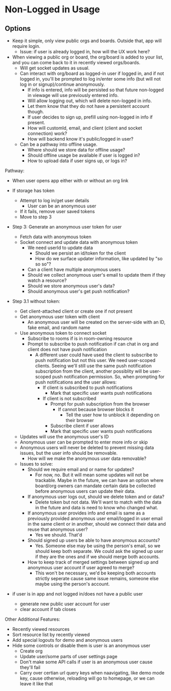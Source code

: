 # Non-Logged in Usage

## Options

- Keep it simple, only view public orgs and boards. Outside that, app will require login.
  - Issue: if user is already logged in, how will the UX work here?
- When viewing a public org or board, the org/board is added to your list, and you can come back to it in recently viewed orgs/boards.
  - Will get socket updates as usual.
  - Can interact with org/board as logged-in user if logged in, and if not logged in, you'll be prompted to log in/enter some info (but will not log in or signup)/continue anonymously.
    - If info is entered, info will be persisted so that future non-logged in viewage will use previously entered info.
    - Will allow logging out, which will delete non-logged in info.
    - Let them know that they do not have a persistent account though.
    - If user decides to sign up, prefill using non-logged in info if present.
    - How will customId, email, and client (client and socket connection) work?
    - How will backend know it's public/logged in user?
  - Can be a pathway into offline usage.
    - Where should we store data for offline usage?
    - Should offline usage be available if user is logged in?
    - How to upload data if user signs up, or logs in?

Pathway:

- When user opens app either with or without an org link
- If storage has token
  - Attempt to log in/get user details
    - User can be an anonymous user
  - If it fails, remove user saved tokens
  - Move to step 3
- Step 3: Generate an anonymous user token for user
  - Fetch data with anonymous token
  - Socket connect and update data with anonymous token
    - We need userId to update data
      - Should we persist an id/token for the client
      - How do we surface updater information, like updated by "so so so"?
    - Can a client have multiple anonymous users
    - Should we collect anonymous user's email to update them if they watch a resource?
    - Should we store anonymous user's data?
    - Should anonymous user's get push notification?
- Step 3.1 without token:

  - Get client-attached client or create one if not present
  - Get anonymous user token with client
    - An anonymous user will be created on the server-side with an ID, fake email, and random name
  - Use anonymous token to connect socket
    - Subscribe to rooms if is in room-owning resource
    - Prompt to subscribe to push notification if can chat in org and client does not have push notification
      - A different user could have used the client to subscribe to push notification but not this user. We need user-scoped clients. Seeing we'll still use the same push notification subscription from the client, another possiblity will be user-scoped push notification permission. So, when prompting for push notifications and the user allows:
        - If client is subscribed to push notifications
          - Mark that specific user wants push notifications
        - If client is not subscribed
          - Prompt for push subscription from the browser
            - If cannot because browser blocks it
              - Tell the user how to unblock it depending on their browser
          - Subscribe client if user allows
          - Mark that specific user wants push notifications
  - Updates will use the anonymous user's ID
  - Anonymous user can be prompted to enter more info or skip
  - Anonymous users will never be deleted to prevent missing data issues, but the user info should be removable.
    - How will we make the anonymous user data removable?
  - Issues to solve:
    - Should we require email and or name for updates?
      - For now, no. But it will mean some updates will not be trackable. Maybe in the future, we can have an option where board/org owners can mandate certain data be collected before anonymous users can update their data.
    - If anonymous user logs out, should we delete token and or data?
      - Delete token but not data. We'll want to match with the data in the future and data is need to know who changed what.
    - If anonymous user provides info and email is same as a previously provided anonymous user email/logged in user email in the same client or in another, should we connect their data and reuse that anonymous user?
      - Yes we should. That'd
    - Should signed up users be able to have anonymous accounts?
      - Yes. Someone else may be using the person's email, so we should keep both separate. We could ask the signed up user if they are the ones and if we should merge both accounts.
    - How to keep track of merged settings between signed up and anonymous user account if user agreed to merge?
      - This won't be necessary, we'd be keeping both accounts strictly seperate cause same issue remains, someone else maybe using the person's account.

- if user is in app and not logged in/does not have a public user
  - generate new public user account for user
  - clear account if tab closes

Other Additional Features:

- Recently viewed resources
- Sort resource list by recently viewed
- Add special logouts for demo and anonymous users
- Hide some controls or disable them is user is an anonymous user
  - Create org
  - Update user/some parts of user settings page
  - Don't make some API calls if user is an anonymous user cause they'll fail
  - Carry over certian url query keys when naavigating, like demo mode key, cause otherwise, reloading will go to homepage, or we can leave it like that
